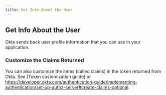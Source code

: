 ```yaml
---
title: Get Info About the User
---
```

## Get Info About the User

Okta sends back user profile information that you can use in your application.

<StackSelector snippet="getuserinfo"/>

### Customize the Claims Returned

You can also customize the items (called claims) in the token returned from Okta. See [Token customization guide] or <https://developer.okta.com/authentication-guide/implementing-authentication/set-up-authz-server#create-claims-optional>.

<NextSectionLink/>
